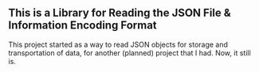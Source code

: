This is a Library for Reading the JSON File & Information Encoding Format
-------------------------------------------------------------------------
This project started as a way to read JSON objects for storage and transportation of data,
for another (planned) project that I had. Now, it still is.

